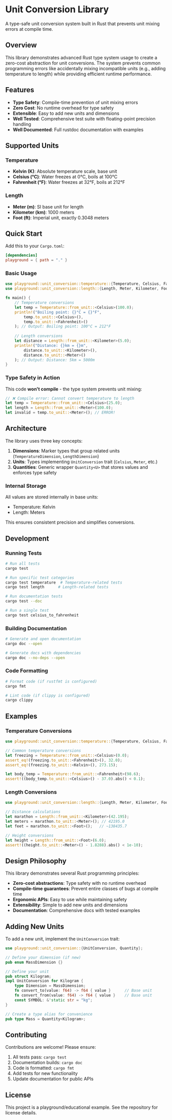 # Unit Conversion Library

A type-safe unit conversion system built in Rust that prevents unit mixing errors at compile time.

## Overview

This library demonstrates advanced Rust type system usage to create a zero-cost abstraction for unit conversions. The system prevents common programming errors like accidentally mixing incompatible units (e.g., adding temperature to length) while providing efficient runtime performance.

## Features

- **Type Safety**: Compile-time prevention of unit mixing errors
- **Zero Cost**: No runtime overhead for type safety
- **Extensible**: Easy to add new units and dimensions
- **Well Tested**: Comprehensive test suite with floating-point precision handling
- **Well Documented**: Full rustdoc documentation with examples

## Supported Units

### Temperature
- **Kelvin (K)**: Absolute temperature scale, base unit
- **Celsius (°C)**: Water freezes at 0°C, boils at 100°C
- **Fahrenheit (°F)**: Water freezes at 32°F, boils at 212°F

### Length
- **Meter (m)**: SI base unit for length
- **Kilometer (km)**: 1000 meters
- **Foot (ft)**: Imperial unit, exactly 0.3048 meters

## Quick Start

Add this to your `Cargo.toml`:

```toml
[dependencies]
playground = { path = "." }
```

### Basic Usage

```rust
use playground::unit_conversion::temperature::{Temperature, Celsius, Fahrenheit, Kelvin};
use playground::unit_conversion::length::{Length, Meter, Kilometer, Foot};

fn main() {
    // Temperature conversions
    let temp = Temperature::from_unit::<Celsius>(100.0);
    println!("Boiling point: {}°C = {}°F", 
        temp.to_unit::<Celsius>(), 
        temp.to_unit::<Fahrenheit>()
    ); // Output: Boiling point: 100°C = 212°F
    
    // Length conversions
    let distance = Length::from_unit::<Kilometer>(5.0);
    println!("Distance: {}km = {}m", 
        distance.to_unit::<Kilometer>(), 
        distance.to_unit::<Meter>()
    ); // Output: Distance: 5km = 5000m
}
```

### Type Safety in Action

This code **won't compile** - the type system prevents unit mixing:

```rust
// ❌ Compile error: Cannot convert temperature to length
let temp = Temperature::from_unit::<Celsius>(25.0);
let length = Length::from_unit::<Meter>(100.0);
let invalid = temp.to_unit::<Meter>(); // ERROR!
```

## Architecture

The library uses three key concepts:

1. **Dimensions**: Marker types that group related units (`TemperatureDimension`, `LengthDimension`)
2. **Units**: Types implementing `UnitConversion` trait (`Celsius`, `Meter`, etc.)
3. **Quantities**: Generic wrapper `Quantity<U>` that stores values and enforces type safety

### Internal Storage

All values are stored internally in base units:
- Temperature: Kelvin
- Length: Meters

This ensures consistent precision and simplifies conversions.

## Development

### Running Tests

```bash
# Run all tests
cargo test

# Run specific test categories
cargo test temperature  # Temperature-related tests
cargo test length      # Length-related tests

# Run documentation tests
cargo test --doc

# Run a single test
cargo test celsius_to_fahrenheit
```

### Building Documentation

```bash
# Generate and open documentation
cargo doc --open

# Generate docs with dependencies
cargo doc --no-deps --open
```

### Code Formatting

```bash
# Format code (if rustfmt is configured)
cargo fmt

# Lint code (if clippy is configured)
cargo clippy
```

## Examples

### Temperature Conversions

```rust
use playground::unit_conversion::temperature::{Temperature, Celsius, Fahrenheit, Kelvin};

// Common temperature conversions
let freezing = Temperature::from_unit::<Celsius>(0.0);
assert_eq!(freezing.to_unit::<Fahrenheit>(), 32.0);
assert_eq!(freezing.to_unit::<Kelvin>(), 273.15);

let body_temp = Temperature::from_unit::<Fahrenheit>(98.6);
assert!((body_temp.to_unit::<Celsius>() - 37.0).abs() < 0.1);
```

### Length Conversions

```rust
use playground::unit_conversion::length::{Length, Meter, Kilometer, Foot};

// Distance calculations
let marathon = Length::from_unit::<Kilometer>(42.195);
let meters = marathon.to_unit::<Meter>(); // 42195.0
let feet = marathon.to_unit::<Foot>();   // ~138435.7

// Height conversions
let height = Length::from_unit::<Foot>(6.0);
assert!((height.to_unit::<Meter>() - 1.8288).abs() < 1e-10);
```

## Design Philosophy

This library demonstrates several Rust programming principles:

- **Zero-cost abstractions**: Type safety with no runtime overhead
- **Compile-time guarantees**: Prevent entire classes of bugs at compile time
- **Ergonomic APIs**: Easy to use while maintaining safety
- **Extensibility**: Simple to add new units and dimensions
- **Documentation**: Comprehensive docs with tested examples

## Adding New Units

To add a new unit, implement the `UnitConversion` trait:

```rust
use playground::unit_conversion::{UnitConversion, Quantity};

// Define your dimension (if new)
pub enum MassDimension {}

// Define your unit
pub struct Kilogram;
impl UnitConversion for Kilogram {
    type Dimension = MassDimension;
    fn convert_to(value: f64) -> f64 { value }      // Base unit
    fn convert_from(value: f64) -> f64 { value }    // Base unit
    const SYMBOL: &'static str = "kg";
}

// Create a type alias for convenience
pub type Mass = Quantity<Kilogram>;
```

## Contributing

Contributions are welcome! Please ensure:

1. All tests pass: `cargo test`
2. Documentation builds: `cargo doc`
3. Code is formatted: `cargo fmt`
4. Add tests for new functionality
5. Update documentation for public APIs

## License

This project is a playground/educational example. See the repository for license details.